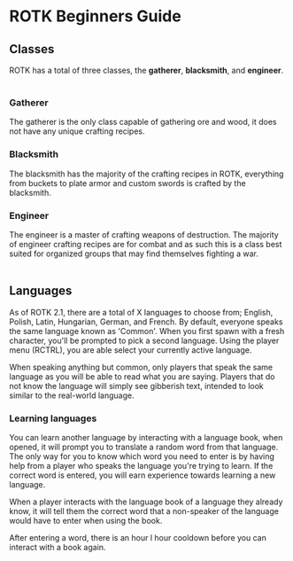# ROTK Beginners Guide

Classes
------
ROTK has a total of three classes, the **gatherer**, **blacksmith**, and **engineer**.
<br><br>
### Gatherer
The gatherer is the only class capable of gathering ore and wood, it does not have any unique crafting recipes.
<br>
### Blacksmith
The blacksmith has the majority of the crafting recipes in ROTK, everything from buckets to plate armor and custom swords is crafted by the blacksmith.
<br>
### Engineer
The engineer is a master of crafting weapons of destruction. The majority of engineer crafting recipes are for combat and as such this is a class best suited for organized groups that may find themselves fighting a war.
<br><br>

Languages
------
As of ROTK 2.1, there are a total of X languages to choose from; English, Polish, Latin, Hungarian, German, and French.
By default, everyone speaks the same language known as 'Common'. When you first spawn with a fresh character, you'll be prompted to pick a second language.
Using the player menu (RCTRL), you are able select your currently active language. 

When speaking anything but common, only players that speak the same language as you will be able to read what you are saying. Players that do not know the language will simply see gibberish text, intended to look similar to the real-world language.
<br>

### Learning languages

You can learn another language by interacting with a language book, when opened, it will prompt you to translate a random word from that language. The only way for you to know which word you need to enter is by having help from a player who speaks the language you're trying to learn. If the correct word is entered, you will earn experience towards learning a new language.

When a player interacts with the language book of a language they already know, it will tell them the correct word that a non-speaker of the language would have to enter when using the book.

After entering a word, there is an hour l hour cooldown before you can interact with a book again.
